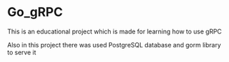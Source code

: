 # Go_gRPC

This is an educational project which is made for learning how to use gRPC

Also in this project there was used PostgreSQL database and gorm library to serve it
